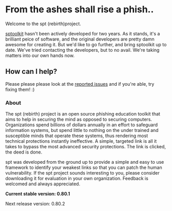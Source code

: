 # From the ashes shall rise a phish..

Welcome to the spt (rebirth)project.

[sptoolkit](https://github.com/sptoolkit/sptoolkit) hasn't been actively developed for two years. As it stands, it's a brilliant peice of software, and the original developers are pretty damn awesome for creating it. But we'd like to go further, and bring sptoolkit up to date. We've tried contacting the developers, but to no avail.
We're taking matters into our own hands now.

## How can I help?
Please please please look at the [reported issues](https://github.com/simplephishingtoolkit/sptoolkit-rebirth/issues) and if you're able, try fixing them! :)

### About
The spt (rebirth) project is an open source phishing education toolkit that aims to help in securing the mind as opposed to securing computers. Organizations spend billions of dollars annually in an effort to safeguard information systems, but spend little to nothing on the under trained and susceptible minds that operate these systems, thus rendering most technical protections instantly ineffective. A simple, targeted link is all it takes to bypass the most advanced security protections. The link is clicked, the deed is done.

spt was developed from the ground up to provide a simple and easy to use framework to identify your weakest links so that you can patch the human vulnerability.  If the spt project sounds interesting to you, please consider downloading it for evaluation in your own organization.  Feedback is welcomed and always appreciated.

**Current stable version:  0.80.1**

Next release version:  0.80.2



